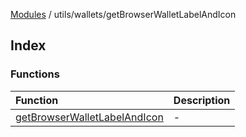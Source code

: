 [Modules](../../../README.md) / utils/wallets/getBrowserWalletLabelAndIcon

## Index

### Functions

| Function | Description |
| :------ | :------ |
| [getBrowserWalletLabelAndIcon](functions/getBrowserWalletLabelAndIcon.md) | - |
